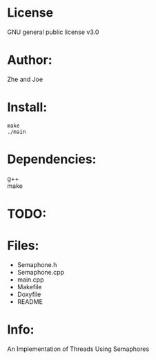 # License
GNU general public license v3.0
# Author:
Zhe and Joe
# Install:
```
make
./main
```
# Dependencies:
g++ \
make
# TODO:
# Files:
* Semaphone.h 
* Semaphone.cpp 
* main.cpp 
* Makefile 
* Doxyfile
* README
# Info:
An Implementation of Threads Using Semaphores
